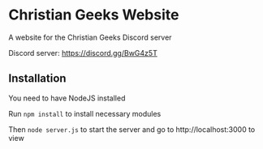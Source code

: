 # Christian Geeks Website
A website for the Christian Geeks Discord server

Discord server: https://discord.gg/BwG4z5T

## Installation
You need to have NodeJS installed

Run `npm install` to install necessary modules

Then `node server.js` to start the server and go to http://localhost:3000 to view
